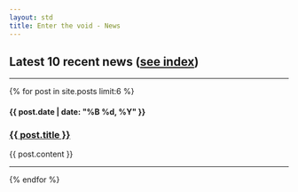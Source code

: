 ```yaml
---
layout: std
title: Enter the void - News
---
```


<h2>Latest 10 recent news (<a href="{{ site.url }}/news/archive.html">see index</a>)</h2>
<hr>
{% for post in site.posts limit:6 %}
<h4>{{ post.date | date: "%B %d, %Y" }}</h4>
<h3><a href="{{ post.url }}">{{ post.title }}</a></h3>
<p>{{ post.content }}</p>
<hr>
{% endfor %}
